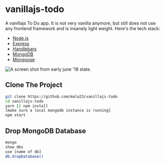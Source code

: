 # vanillajs-todo
A vanillajs To Do app.
It is not very vanilla anymore, but still does not use any frontend framework and is insanely light weight. Here's the tech stack:
- [Node.js](https://nodejs.org/en/)
- [Express](https://expressjs.com/)
- [Handlebars](https://handlebarsjs.com/)
- [MongoDB](https://www.mongodb.com/)
- [Mongoose](http://mongoosejs.com/)

![A screen shot from early june '18 state.](https://i.imgur.com/I4fE9o9.png)

## Clone The Project

```sh
git clone https://github.com/mala23/vanillajs-todo
cd vanillajs-todo
yarn || npm install
[make sure a local mongodb instance is running]
npm start
```

## Drop MongoDB Database 

```sh
mongo
show dbs
use [name of db]
db.dropDatabase()
```
